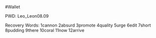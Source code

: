 #Wallet


PWD: Leo_Leon08.09


Recovery Words:
1cannon
2absurd
3promote
4quality
5urge
6edit
7short
8pudding
9there
10coral
11now
12arrive
